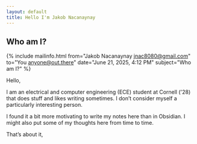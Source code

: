 ```yaml
---
layout: default
title: Hello I'm Jakob Nacanaynay
---
```


## Who am I?

{% include mailinfo.html from="Jakob Nacanaynay <jnac8080@gmail.com>" to="You <anyone@out.there>" date="June 21, 2025, 4:12 PM" subject="Who am I?" %}

Hello,

I am an electrical and computer engineering (ECE) student at Cornell ('28) that does stuff and likes writing sometimes. I don’t consider myself a particularly interesting person.

I found it a bit more motivating to write my notes here than in Obsidian. I might also put some of my thoughts here from time to time.

That’s about it,

